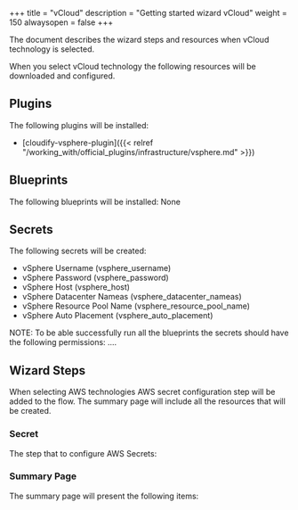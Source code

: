 +++
title = "vCloud"
description = "Getting started wizard vCloud"
weight = 150
alwaysopen = false
+++

The document describes the wizard steps and resources when vCloud technology is selected.

When you select vCloud technology the following resources will be downloaded and configured.

## Plugins

The following plugins will be installed:

* [cloudify-vsphere-plugin]({{< relref "/working_with/official_plugins/infrastructure/vsphere.md" >}})


## Blueprints

The following blueprints will be installed:
None

## Secrets

The following secrets will be created:

* vSphere Username (vsphere_username)
* vSphere Password (vsphere_password)
* vSphere Host (vsphere_host)
* vSphere Datacenter Nameas (vsphere_datacenter_nameas)
* vSphere Resource Pool Name (vsphere_resource_pool_name)
* vSphere Auto Placement (vsphere_auto_placement)

NOTE: To be able successfully run all the blueprints the secrets should have the following permissions:
....

## Wizard Steps

When selecting AWS technologies AWS secret configuration step will be added to the flow. The summary page will include all the resources that will be created.
 
### Secret

The step that to configure AWS Secrets:


### Summary Page

The summary page will present the following items:
